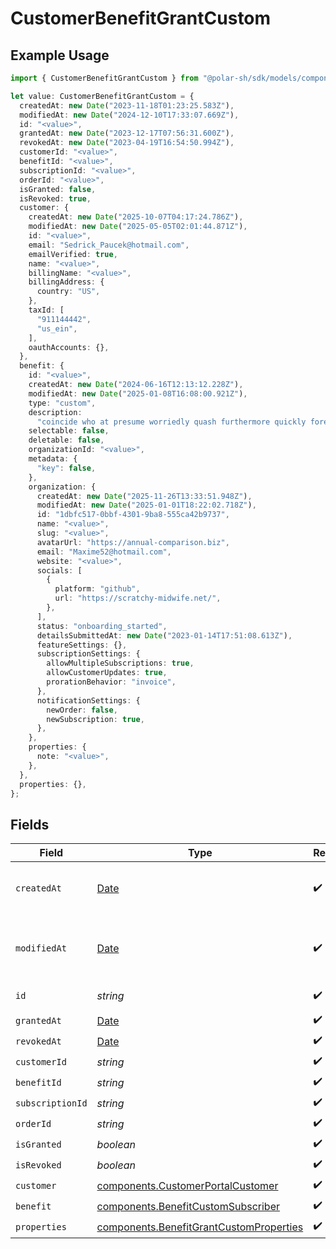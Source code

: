 # CustomerBenefitGrantCustom

## Example Usage

```typescript
import { CustomerBenefitGrantCustom } from "@polar-sh/sdk/models/components/customerbenefitgrantcustom.js";

let value: CustomerBenefitGrantCustom = {
  createdAt: new Date("2023-11-18T01:23:25.583Z"),
  modifiedAt: new Date("2024-12-10T17:33:07.669Z"),
  id: "<value>",
  grantedAt: new Date("2023-12-17T07:56:31.600Z"),
  revokedAt: new Date("2023-04-19T16:54:50.994Z"),
  customerId: "<value>",
  benefitId: "<value>",
  subscriptionId: "<value>",
  orderId: "<value>",
  isGranted: false,
  isRevoked: true,
  customer: {
    createdAt: new Date("2025-10-07T04:17:24.786Z"),
    modifiedAt: new Date("2025-05-05T02:01:44.871Z"),
    id: "<value>",
    email: "Sedrick_Paucek@hotmail.com",
    emailVerified: true,
    name: "<value>",
    billingName: "<value>",
    billingAddress: {
      country: "US",
    },
    taxId: [
      "911144442",
      "us_ein",
    ],
    oauthAccounts: {},
  },
  benefit: {
    id: "<value>",
    createdAt: new Date("2024-06-16T12:13:12.228Z"),
    modifiedAt: new Date("2025-01-08T16:08:00.921Z"),
    type: "custom",
    description:
      "coincide who at presume worriedly quash furthermore quickly forenenst now",
    selectable: false,
    deletable: false,
    organizationId: "<value>",
    metadata: {
      "key": false,
    },
    organization: {
      createdAt: new Date("2025-11-26T13:33:51.948Z"),
      modifiedAt: new Date("2025-01-01T18:22:02.718Z"),
      id: "1dbfc517-0bbf-4301-9ba8-555ca42b9737",
      name: "<value>",
      slug: "<value>",
      avatarUrl: "https://annual-comparison.biz",
      email: "Maxime52@hotmail.com",
      website: "<value>",
      socials: [
        {
          platform: "github",
          url: "https://scratchy-midwife.net/",
        },
      ],
      status: "onboarding_started",
      detailsSubmittedAt: new Date("2023-01-14T17:51:08.613Z"),
      featureSettings: {},
      subscriptionSettings: {
        allowMultipleSubscriptions: true,
        allowCustomerUpdates: true,
        prorationBehavior: "invoice",
      },
      notificationSettings: {
        newOrder: false,
        newSubscription: true,
      },
    },
    properties: {
      note: "<value>",
    },
  },
  properties: {},
};
```

## Fields

| Field                                                                                              | Type                                                                                               | Required                                                                                           | Description                                                                                        |
| -------------------------------------------------------------------------------------------------- | -------------------------------------------------------------------------------------------------- | -------------------------------------------------------------------------------------------------- | -------------------------------------------------------------------------------------------------- |
| `createdAt`                                                                                        | [Date](https://developer.mozilla.org/en-US/docs/Web/JavaScript/Reference/Global_Objects/Date)      | :heavy_check_mark:                                                                                 | Creation timestamp of the object.                                                                  |
| `modifiedAt`                                                                                       | [Date](https://developer.mozilla.org/en-US/docs/Web/JavaScript/Reference/Global_Objects/Date)      | :heavy_check_mark:                                                                                 | Last modification timestamp of the object.                                                         |
| `id`                                                                                               | *string*                                                                                           | :heavy_check_mark:                                                                                 | The ID of the object.                                                                              |
| `grantedAt`                                                                                        | [Date](https://developer.mozilla.org/en-US/docs/Web/JavaScript/Reference/Global_Objects/Date)      | :heavy_check_mark:                                                                                 | N/A                                                                                                |
| `revokedAt`                                                                                        | [Date](https://developer.mozilla.org/en-US/docs/Web/JavaScript/Reference/Global_Objects/Date)      | :heavy_check_mark:                                                                                 | N/A                                                                                                |
| `customerId`                                                                                       | *string*                                                                                           | :heavy_check_mark:                                                                                 | N/A                                                                                                |
| `benefitId`                                                                                        | *string*                                                                                           | :heavy_check_mark:                                                                                 | N/A                                                                                                |
| `subscriptionId`                                                                                   | *string*                                                                                           | :heavy_check_mark:                                                                                 | N/A                                                                                                |
| `orderId`                                                                                          | *string*                                                                                           | :heavy_check_mark:                                                                                 | N/A                                                                                                |
| `isGranted`                                                                                        | *boolean*                                                                                          | :heavy_check_mark:                                                                                 | N/A                                                                                                |
| `isRevoked`                                                                                        | *boolean*                                                                                          | :heavy_check_mark:                                                                                 | N/A                                                                                                |
| `customer`                                                                                         | [components.CustomerPortalCustomer](../../models/components/customerportalcustomer.md)             | :heavy_check_mark:                                                                                 | N/A                                                                                                |
| `benefit`                                                                                          | [components.BenefitCustomSubscriber](../../models/components/benefitcustomsubscriber.md)           | :heavy_check_mark:                                                                                 | N/A                                                                                                |
| `properties`                                                                                       | [components.BenefitGrantCustomProperties](../../models/components/benefitgrantcustomproperties.md) | :heavy_check_mark:                                                                                 | N/A                                                                                                |